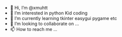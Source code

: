- 👋 Hi, I’m @xmuhtt
- 👀 I’m interested in python Kid coding
- 🌱 I’m currently learning tkinter easygui pygame etc
- 💞️ I’m looking to collaborate on ...
- 📫 How to reach me ...

<!---
xmuhtt/xmuhtt is a ✨ special ✨ repository because its `README.md` (this file) appears on your GitHub profile.
You can click the Preview link to take a look at your changes.
--->
